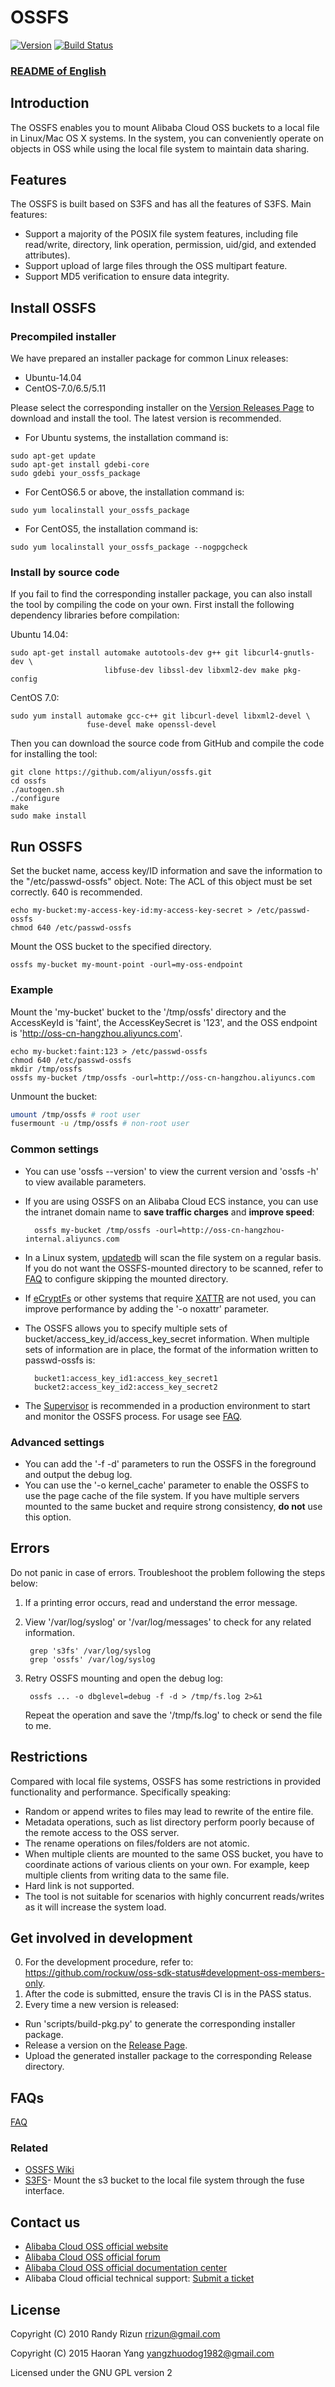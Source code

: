 # OSSFS

[![Version](https://badge.fury.io/gh/aliyun%2Fossfs.svg)][releases]
[![Build Status](https://travis-ci.org/aliyun/ossfs.svg?branch=master)](https://travis-ci.org/aliyun/ossfs?branch=master)

### [README of English](https://github.com/aliyun/ossfs/blob/master/README-CN.md)

## Introduction

The OSSFS enables you to mount Alibaba Cloud OSS buckets to a local file in Linux/Mac OS X systems. 
In the system, you can conveniently operate on objects in OSS while using the local file system to maintain data sharing. 

## Features

The OSSFS is built based on S3FS and has all the features of S3FS. Main features:

* Support a majority of the POSIX file system features, including file read/write, directory, link operation, permission, 
  uid/gid, and extended attributes). 
* Support upload of large files through the OSS multipart feature. 
* Support MD5 verification to ensure data integrity. 

## Install OSSFS

### Precompiled installer

We have prepared an installer package for common Linux releases: 

- Ubuntu-14.04
- CentOS-7.0/6.5/5.11

Please select the corresponding installer on the [Version Releases Page][Releases] to download and install the tool. The latest version is recommended. 

- For Ubuntu systems, the installation command is: 

```
sudo apt-get update
sudo apt-get install gdebi-core
sudo gdebi your_ossfs_package
```

- For CentOS6.5 or above, the installation command is: 

```
sudo yum localinstall your_ossfs_package
```

- For CentOS5, the installation command is: 

```
sudo yum localinstall your_ossfs_package --nogpgcheck
```

### Install by source code

If you fail to find the corresponding installer package, you can also install the tool by compiling the code on your own. First install the following dependency libraries before compilation: 

Ubuntu 14.04: 

```
sudo apt-get install automake autotools-dev g++ git libcurl4-gnutls-dev \
                     libfuse-dev libssl-dev libxml2-dev make pkg-config
```

CentOS 7.0:

```
sudo yum install automake gcc-c++ git libcurl-devel libxml2-devel \
                 fuse-devel make openssl-devel
```

Then you can download the source code from GitHub and compile the code for installing the tool: 

```
git clone https://github.com/aliyun/ossfs.git
cd ossfs
./autogen.sh
./configure
make
sudo make install
```

## Run OSSFS

Set the bucket name, access key/ID information and save the information to the "/etc/passwd-ossfs" object. 
Note: The ACL of this object must be set correctly. 640 is recommended. 

```
echo my-bucket:my-access-key-id:my-access-key-secret > /etc/passwd-ossfs
chmod 640 /etc/passwd-ossfs
```

Mount the OSS bucket to the specified directory. 

```
ossfs my-bucket my-mount-point -ourl=my-oss-endpoint
```
### Example

Mount the 'my-bucket' bucket to the '/tmp/ossfs' directory and the AccessKeyId is 'faint', 
the AccessKeySecret is '123', and the OSS endpoint is 'http://oss-cn-hangzhou.aliyuncs.com'.

```
echo my-bucket:faint:123 > /etc/passwd-ossfs
chmod 640 /etc/passwd-ossfs
mkdir /tmp/ossfs
ossfs my-bucket /tmp/ossfs -ourl=http://oss-cn-hangzhou.aliyuncs.com
```

Unmount the bucket:

```bash
umount /tmp/ossfs # root user
fusermount -u /tmp/ossfs # non-root user
```

### Common settings

- You can use 'ossfs --version' to view the current version and 'ossfs -h' to view available parameters. 
- If you are using OSSFS on an Alibaba Cloud ECS instance, you can use the intranet domain name to **save traffic charges** and 
  **improve speed**: 

        ossfs my-bucket /tmp/ossfs -ourl=http://oss-cn-hangzhou-internal.aliyuncs.com

- In a Linux system, [updatedb][updatedb] will scan the file system on a regular basis. If you do not want the 
  OSSFS-mounted directory to be scanned, refer to [FAQ][FAQ-updatedb] to configure skipping the mounted directory. 
- If [eCryptFs][ecryptfs] or other systems that require [XATTR][xattr] are not used, you can improve performance by 
  adding the '-o noxattr' parameter. 
- The OSSFS allows you to specify multiple sets of bucket/access_key_id/access_key_secret information. When 
  multiple sets of information are in place, the format of the information written to passwd-ossfs is: 

        bucket1:access_key_id1:access_key_secret1
        bucket2:access_key_id2:access_key_secret2

- The [Supervisor][Supervisor] is recommended in a production environment to start and monitor the OSSFS process. For usage 
  see [FAQ][faq-supervisor]. 

### Advanced settings

- You can add the '-f -d' parameters to run the OSSFS in the foreground and output the debug log. 
- You can use the '-o kernel_cache' parameter to enable the OSSFS to use the page cache of the file system. 
  If you have multiple servers mounted to the same bucket and require strong consistency, **do not** use this 
  option. 

## Errors

Do not panic in case of errors. Troubleshoot the problem following the steps below: 

1. If a printing error occurs, read and understand the error message. 
2. View '/var/log/syslog' or '/var/log/messages' to check for any related information. 

        grep 's3fs' /var/log/syslog
        grep 'ossfs' /var/log/syslog

3. Retry OSSFS mounting and open the debug log: 

        ossfs ... -o dbglevel=debug -f -d > /tmp/fs.log 2>&1

    Repeat the operation and save the '/tmp/fs.log' to check or send the file to me. 

## Restrictions

Compared with local file systems, OSSFS has some restrictions in provided functionality and performance. Specifically speaking: 

* Random or append writes to files may lead to rewrite of the entire file.
* Metadata operations, such as list directory perform poorly because of the remote access to the OSS server.
* The rename operations on files/folders are not atomic.
* When multiple clients are mounted to the same OSS bucket, you have to coordinate actions of various clients on your own. For example, keep multiple clients from writing data to the same file.
* Hard link is not supported.
* The tool is not suitable for scenarios with highly concurrent reads/writes as it will increase the system load. 

## Get involved in development

0. For the development procedure, refer to: https://github.com/rockuw/oss-sdk-status#development-oss-members-only. 
1. After the code is submitted, ensure the travis CI is in the PASS status. 
2. Every time a new version is released: 
  - Run 'scripts/build-pkg.py' to generate the corresponding installer package. 
  - Release a version on the [Release Page][releases]. 
  - Upload the generated installer package to the corresponding Release directory. 

## FAQs

[FAQ](https://github.com/aliyun/ossfs/wiki/FAQ-EN)

### Related

* [OSSFS Wiki](https://github.com/aliyun/ossfs/wiki)
* [S3FS](https://github.com/s3fs-fuse/s3fs-fuse)- Mount the s3 bucket to the local file system through the fuse interface. 

## Contact us

* [Alibaba Cloud OSS official website](http://oss.aliyun.com/)
* [Alibaba Cloud OSS official forum](http://bbs.aliyun.com/thread/211.html)
* [Alibaba Cloud OSS official documentation center](http://www.aliyun.com/product/oss#Docs)
* Alibaba Cloud official technical support: [Submit a ticket](https://workorder.console.aliyun.com/#/ticket/createIndex)

## License

Copyright (C) 2010 Randy Rizun <rrizun@gmail.com>

Copyright (C) 2015 Haoran Yang <yangzhuodog1982@gmail.com>

Licensed under the GNU GPL version 2


[releases]: https://github.com/aliyun/ossfs/releases
[updatedb]: http://linux.die.net/man/8/updatedb
[faq-updatedb]: https://github.com/aliyun/ossfs/wiki/FAQ
[ecryptfs]: http://ecryptfs.org/
[xattr]: http://man7.org/linux/man-pages/man7/xattr.7.html
[supervisor]: http://supervisord.org/
[faq-supervisor]: https://github.com/aliyun/ossfs/wiki/FAQ#18

